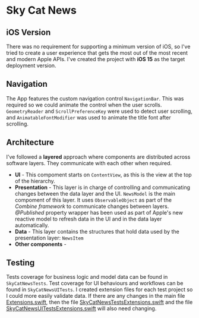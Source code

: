 # Sky Cat News

## iOS Version
There was no requirement for supporting a minimum version of iOS, so I've tried to create a user experience that gets the most out of the most recent and modern Apple APIs. I've created the project with **iOS 15** as the target deployment version.

## Navigation
The App features the custom navigation control `NavigationBar`. This was required so we could animate the control when the user scrolls. `GeometryReader` and `ScrollPreferenceKey` were used to detect user scrolling, and  `AnimatableFontModifier` was used to animate the title font after scrolling.

## Architecture

I've followed a __layered__ approach where components are distributed across software layers. They communicate with each other when required.

* __UI__ - This compoment starts on `ContentView`, as this is the view at the top of the hierarchy.
* __Presentation__ - This layer is in charge of controlling and communicating changes between the data layer and the UI. `NewsModel` is the main compoment of this layer. It uses `ObservableObject` as part of the _Combine framework_ to communicate changes between layers. _@Published_ property wrapper has been used as part of Apple's new reactive model to refresh data in the UI and in the data layer automatically.  
* __Data__ - This layer contains the structures that hold data used by the presentation layer: `NewsItem`
* __Other components__ - 


## Testing

Tests coverage for business logic and model data can be found in `SkyCatNewsTests`.
Test coverage for UI behaviours and workflows can be found in `SkyCatNewsUITests`.
I created extension files for each test project so I could more easily validate data. If there are any changes in the main file [Extensions.swift](/SkyCatNews/Model/Extensions.swift), then the file [SkyCatNewsTestsExtensions.swift](SkyCatNewsTests/SkyCatNewsTestsExtensions.swift)  and the file [SkyCatNewsUITestsExtensions.swift](/SkyCatNewsUITests/SkyCatNewsUITestsExtensions.swift) will also need changing.
